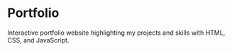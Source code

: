 # Portfolio
Interactive portfolio website highlighting my projects and skills with HTML, CSS, and JavaScript.
